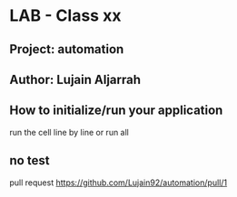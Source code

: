 # LAB - Class xx
## Project: automation
## Author: Lujain Aljarrah



## How to initialize/run your application 
run the cell line by line or run all

## no test
pull request https://github.com/Lujain92/automation/pull/1
